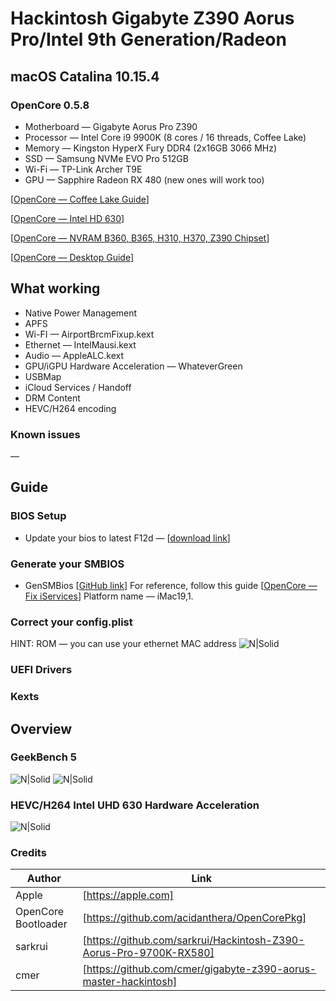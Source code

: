 # Hackintosh Gigabyte Z390 Aorus Pro/Intel 9th Generation/Radeon
## macOS Catalina 10.15.4
### OpenCore 0.5.8
- Motherboard — Gigabyte Aorus Pro Z390
- Processor — Intel Core i9 9900K (8 cores / 16 threads, Coffee Lake)
- Memory — Kingston HyperX Fury DDR4 (2x16GB 3066 MHz)
- SSD — Samsung NVMe EVO Pro 512GB
- Wi-Fi — TP-Link Archer T9E
- GPU — Sapphire Radeon RX 480 (new ones will work too)

[[OpenCore — Coffee Lake Guide](https://dortania.github.io/OpenCore-Desktop-Guide/config.plist/coffee-lake.html)]

[[OpenCore — Intel HD 630](https://dortania.github.io/OpenCore-Desktop-Guide/extras/gpu-patches.html)]

[[OpenCore — NVRAM B360, B365, H310, H370, Z390 Chipset](https://dortania.github.io/hackintosh/updates/2020/01/20/nvram.html)]

[[OpenCore — Desktop Guide](https://dortania.github.io/OpenCore-Desktop-Guide/)]

## What working
- Native Power Management
- APFS
- Wi-FI — AirportBrcmFixup.kext
- Ethernet — IntelMausi.kext
- Audio — AppleALC.kext
- GPU/iGPU Hardware Acceleration — WhateverGreen
- USBMap
- iCloud Services / Handoff
- DRM Content
- HEVC/H264 encoding
### Known issues
—

## Guide
### BIOS Setup
* Update your bios to latest F12d — [[download link](https://download.gigabyte.com/FileList/BIOS/mb_bios_z390-aorus-pro_f12d.zip)]
### Generate your SMBIOS
* GenSMBios [[GitHub link](https://github.com/corpnewt/GenSMBIOS)]
For reference, follow this guide [[OpenCore — Fix iServices](https://dortania.github.io/OpenCore-Desktop-Guide/post-install/iservices.html)]
Platform name — iMac19,1.
### Correct your config.plist
HINT: ROM — you can use your ethernet MAC address
![N|Solid](http://nasedk.in/public/hackintosh_smbios.png)
### UEFI Drivers

### Kexts


## Overview



### GeekBench 5
![N|Solid](http://nasedk.in/public/hackintosh_geekbench.png)
![N|Solid](http://nasedk.in/public/hackintosh_metal.png)
### HEVC/H264 Intel UHD 630 Hardware Acceleration
![N|Solid](http://nasedk.in/public/hackintosh_hardware_acceleration.png)

### Credits
| Author | Link |
| ------ | ------ |
| Apple | [https://apple.com] |
| OpenCore Bootloader | [https://github.com/acidanthera/OpenCorePkg] |
| sarkrui | [https://github.com/sarkrui/Hackintosh-Z390-Aorus-Pro-9700K-RX580] |
| cmer | [https://github.com/cmer/gigabyte-z390-aorus-master-hackintosh] |
